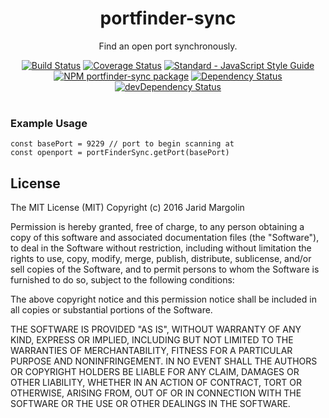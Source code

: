 <h1 align="center">portfinder-sync</h1>
<div align="center">
  <p>Find an open port synchronously.</p>
  <div>
  <a href="https://travis-ci.org/jaridmargolin/portfinder-sync"><img src="https://travis-ci.org/jaridmargolin/portfinder-sync.svg?branch=master" alt="Build Status"></a>
  <a href="https://coveralls.io/github/jaridmargolin/portfinder-sync?branch=master"><img src="https://coveralls.io/repos/github/jaridmargolin/portfinder-sync/badge.svg?branch=master" alt="Coverage Status"></a>
  <a href="http://standardjs.com/"><img src="https://img.shields.io/badge/code%20style-standard-brightgreen.svg" alt="Standard - JavaScript Style Guide"></a>
  </div>
  <div>
  <a href="https://npmjs.org/package/portfinder-sync"><img src="https://img.shields.io/npm/v/portfinder-sync.svg" alt="NPM portfinder-sync package"></a>
  <a href="https://david-dm.org/jaridmargolin/portfinder-sync"><img src="https://david-dm.org/jaridmargolin/portfinder-sync.svg" alt="Dependency Status"></a>
  <a href="https://david-dm.org/jaridmargolin/portfinder-sync#info=devDependencies"><img src="https://david-dm.org/jaridmargolin/portfinder-sync/dev-status.svg" alt="devDependency Status"></a>
  </div>
</div>
<br>

### Example Usage

```
const basePort = 9229 // port to begin scanning at
const openport = portFinderSync.getPort(basePort)
```

## License

The MIT License (MIT) Copyright (c) 2016 Jarid Margolin

Permission is hereby granted, free of charge, to any person obtaining a copy of this software and associated documentation files (the "Software"), to deal in the Software without restriction, including without limitation the rights to use, copy, modify, merge, publish, distribute, sublicense, and/or sell copies of the Software, and to permit persons to whom the Software is furnished to do so, subject to the following conditions:

The above copyright notice and this permission notice shall be included in all copies or substantial portions of the Software.

THE SOFTWARE IS PROVIDED "AS IS", WITHOUT WARRANTY OF ANY KIND, EXPRESS OR IMPLIED, INCLUDING BUT NOT LIMITED TO THE WARRANTIES OF MERCHANTABILITY, FITNESS FOR A PARTICULAR PURPOSE AND NONINFRINGEMENT. IN NO EVENT SHALL THE AUTHORS OR COPYRIGHT HOLDERS BE LIABLE FOR ANY CLAIM, DAMAGES OR OTHER LIABILITY, WHETHER IN AN ACTION OF CONTRACT, TORT OR OTHERWISE, ARISING FROM, OUT OF OR IN CONNECTION WITH THE SOFTWARE OR THE USE OR OTHER DEALINGS IN THE SOFTWARE.
